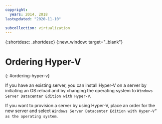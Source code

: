 ```yaml
---
copyright:
  years: 2014, 2018
lastupdated: "2020-11-10"

subcollection: virtualization
---
```

{:shortdesc: .shortdesc}
{:new_window: target="_blank"}

# Ordering Hyper-V
{: #ordering-hyper-v}

If you have an existing server, you can install Hyper-V on a server by initiating an OS reload and by changing the operating system to `Windows Server Datacenter Edition with Hyper-V`.

If you want to provision a server by using Hyper-V, place an order for the new server and select `Windows Server Datacenter Edition with Hyper-V” as the operating system`.
